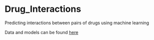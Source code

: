 # Drug_Interactions
Predicting interactions between pairs of drugs using machine learning 

Data and models can be found [here](https://drive.google.com/drive/folders/1tmYKOAoE4mYqRnHmaBucuPdYep6w0t5Z?usp=sharing)
